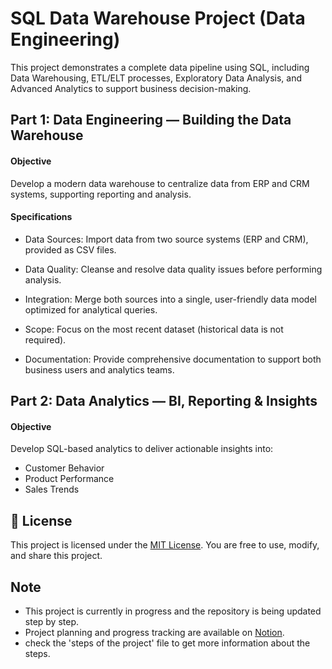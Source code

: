 # SQL Data Warehouse Project (Data Engineering) 
This project demonstrates a complete data pipeline using SQL, including Data Warehousing, ETL/ELT processes, Exploratory Data Analysis, and Advanced Analytics to support business decision-making.

## Part 1: Data Engineering — Building the Data Warehouse
#### Objective
Develop a modern data warehouse to centralize data from ERP and CRM systems, supporting reporting and analysis.

#### Specifications
* Data Sources:
Import data from two source systems (ERP and CRM), provided as CSV files.

* Data Quality:
Cleanse and resolve data quality issues before performing analysis.

* Integration:
Merge both sources into a single, user-friendly data model optimized for analytical queries.

* Scope:
Focus on the most recent dataset (historical data is not required).

* Documentation:
Provide comprehensive documentation to support both business users and analytics teams.

## Part 2: Data Analytics — BI, Reporting & Insights
#### Objective
Develop SQL-based analytics to deliver actionable insights into:

* Customer Behavior
* Product Performance
* Sales Trends

## 📄 License

This project is licensed under the [MIT License](LICENSE). You are free to use, modify, and share this project.

## Note

* This project is currently in progress and the repository is being updated step by step.  
* Project planning and progress tracking are available on [Notion](https://www.notion.so/Data-Warehouse-Project-1f18f6be5865804f801ed6acfc875abb?pvs=4).
* check the 'steps of the project' file to get more information about the steps.

